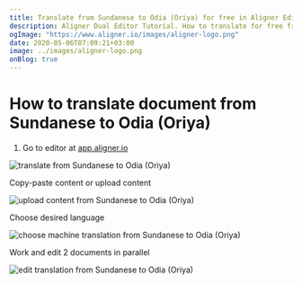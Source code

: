 ```yaml
---
title: Translate from Sundanese to Odia (Oriya) for free in Aligner Editor
description: Aligner Dual Editor Tutorial. How to translate for free from Sundanese to Odia (Oriya). Aligner is multilingual document management platform. 
ogImage: "https://www.aligner.io/images/aligner-logo.png"
date: 2020-05-06T07:09:21+03:00
image: ../images/aligner-logo.png
onBlog: true
---
```


# How to translate document from Sundanese to Odia (Oriya)

1. Go to editor at [app.aligner.io](https://app.aligner.io "Aligner App web page")

![translate from Sundanese to Odia (Oriya)](../aligner-blank-editor.png "translate from Sundanese to Odia (Oriya)")

Copy-paste content or upload content

![upload content from Sundanese to Odia (Oriya)](../aligner-uploaded-document.png "upload content from Sundanese to Odia (Oriya)")

Choose desired language

![choose machine translation from Sundanese to Odia (Oriya)](../aligner-language-dropdown.png "choose machine translation from Sundanese to Odia (Oriya)")

Work and edit 2 documents in parallel

![edit translation from Sundanese to Odia (Oriya)](../aligner-double-sitded-editor.png "edit translation from Sundanese to Odia (Oriya)")


